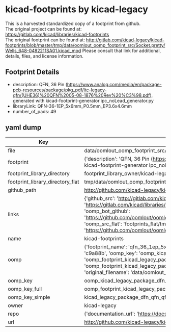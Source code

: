 # kicad-footprints by kicad-legacy  
This is a harvested standardized copy of a footprint from github.  
The original project can be found at:  
https://gitlab.com/kicad/libraries/kicad-footprints  
The original footprint can be found at:
http://gitlab.com/kicad-legacy/kicad-footprints/blob/master/tmp/data/oomlout_oomp_footprint_src/Socket.pretty/Wells_648-0482211SA01.kicad_mod
Please consult that link for additional, details, files, and license information.  
## Footprint Details
* description: QFN, 36 Pin (https://www.analog.com/media/en/package-pcb-resources/package/pkg_pdf/ltc-legacy-qfn/(UHE36)%20QFN%2005-08-1876%20Rev%20%C3%98.pdf), generated with kicad-footprint-generator ipc_noLead_generator.py  
* libraryLink: QFN-36-1EP_5x6mm_P0.5mm_EP3.6x4.6mm  
* number_of_pads: 49  
## yaml dump  
| Key | Value |  
| --- | --- |  
| file | data/oomlout_oomp_footprint_src/kicad-footprints/Package_DFN_QFN.pretty/QFN-36-1EP_5x6mm_P0.5mm_EP3.6x4.6mm.kicad_mod |  
| footprint | {'description': 'QFN, 36 Pin (https://www.analog.com/media/en/package-pcb-resources/package/pkg_pdf/ltc-legacy-qfn/(UHE36)%20QFN%2005-08-1876%20Rev%20%C3%98.pdf), generated with kicad-footprint-generator ipc_noLead_generator.py', 'libraryLink': 'QFN-36-1EP_5x6mm_P0.5mm_EP3.6x4.6mm', 'number_of_pads': 49} |  
| footprint_library_directory | footprint_library_owner/kicad-legacy_kicad-footprints |  
| footprint_library_directory_flat | tmp/data/oomlout_oomp_footprint_src/footprints_flat/kicad_legacy_package_dfn_qfn_qfn_36_1ep_5x6mm_p0_5mm_ep3_6x4_6mm/working |  
| github_path | http://github.com/kicad-legacy/kicad-footprints/blob/master/tmp/data/oomlout_oomp_footprint_src/Package_DFN_QFN.pretty/QFN-36-1EP_5x6mm_P0.5mm_EP3.6x4.6mm.kicad_mod |  
| links | {'github_src': 'http://gitlab.com/kicad-legacy/kicad-footprints/blob/master/tmp/data/oomlout_oomp_footprint_src/Socket.pretty/Wells_648-0482211SA01.kicad_mod', 'github_src_repo': 'https://gitlab.com/kicad/libraries/kicad-footprints', 'oomp_bot': 'tmp/data/oomlout_oomp_footprint_src/footprints/kicad_legacy_package_dfn_qfn_qfn_36_1ep_5x6mm_p0_5mm_ep3_6x4_6mm/working', 'oomp_bot_github': 'https://github.com/oomlout/oomlout_oomp_footprint_bot/tree/main/tmp/data/oomlout_oomp_footprint_src/footprints/kicad_legacy_package_dfn_qfn_qfn_36_1ep_5x6mm_p0_5mm_ep3_6x4_6mm/working', 'oomp_src_flat': 'footprints_flat/tmp/data/oomlout_oomp_footprint_src/footprints_flat/kicad_legacy_package_dfn_qfn_qfn_36_1ep_5x6mm_p0_5mm_ep3_6x4_6mm/working', 'oomp_src_flat_github': 'https://github.com/oomlout/oomlout_oomp_footprint_src/tree/main/tmp/data/oomlout_oomp_footprint_src/footprints_flat/kicad_legacy_package_dfn_qfn_qfn_36_1ep_5x6mm_p0_5mm_ep3_6x4_6mm/working'} |  
| name | kicad-footprints |  
| oomp | {'footprint_name': 'qfn_36_1ep_5x6mm_p0_5mm_ep3_6x4_6mm', 'library_name': 'package_dfn_qfn', 'md5': 'c9a88bd33312298f896f53cc37bd3e25', 'md5_10': 'c9a88bd333', 'md5_5': 'c9a88', 'md5_6': 'c9a88b', 'oomp_key': 'oomp_kicad_legacy_package_dfn_qfn_qfn_36_1ep_5x6mm_p0_5mm_ep3_6x4_6mm', 'oomp_key_extra': 'oomp_footprint_kicad_legacy_package_dfn_qfn_qfn_36_1ep_5x6mm_p0_5mm_ep3_6x4_6mm', 'oomp_key_full': 'oomp_footprint_kicad_legacy_package_dfn_qfn_qfn_36_1ep_5x6mm_p0_5mm_ep3_6x4_6mm_c9a88b', 'oomp_key_simple': 'kicad_legacy_package_dfn_qfn_qfn_36_1ep_5x6mm_p0_5mm_ep3_6x4_6mm', 'original_filename': 'data/oomlout_oomp_footprint_src/kicad-footprints/Package_DFN_QFN.pretty/QFN-36-1EP_5x6mm_P0.5mm_EP3.6x4.6mm.kicad_mod', 'owner_name': 'kicad_legacy'} |  
| oomp_key | oomp_kicad_legacy_package_dfn_qfn_qfn_36_1ep_5x6mm_p0_5mm_ep3_6x4_6mm |  
| oomp_key_full | oomp_footprint_kicad_legacy_package_dfn_qfn_qfn_36_1ep_5x6mm_p0_5mm_ep3_6x4_6mm |  
| oomp_key_simple | kicad_legacy_package_dfn_qfn_qfn_36_1ep_5x6mm_p0_5mm_ep3_6x4_6mm |  
| owner | kicad-legacy |  
| repo | {'documentation_url': 'https://docs.github.com/rest/repos/repos#get-a-repository', 'message': 'Not Found'} |  
| url | http://github.com/kicad-legacy/kicad-footprints |  

